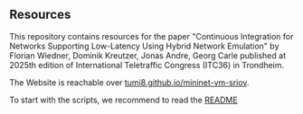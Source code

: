 ## Resources
This repository contains resources for the paper "Continuous Integration for Networks Supporting Low-Latency Using Hybrid Network Emulation" by Florian Wiedner, Dominik Kreutzer, Jonas Andre, Georg Carle published at 2025th edition of International Teletraffic Congress (ITC36) in Trondheim.

The Website is reachable over [tumi8.github.io/mininet-vm-sriov](https://tumi8.github.io/mininet-vm-sriov).

To start with the scripts, we recommend to read the [README](mininet_scripts/README.md)
